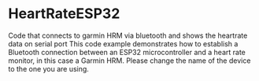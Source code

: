 # HeartRateESP32
Code that connects to garmin HRM via bluetooth and shows the heartrate data on serial port
This code example demonstrates how to establish a Bluetooth connection between an ESP32 microcontroller and a heart rate monitor, in this case a Garmin HRM. Please change the name of the device to the one you are using.

